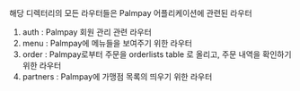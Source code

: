 해당 디렉터리의 모든 라우터들은 Palmpay 어플리케이션에 관련된 라우터

1. auth : Palmpay 회원 관리 관련 라우터<br>
2. menu : Palmpay에 메뉴들을 보여주기 위한 라우터<br>
3. order : Palmpay로부터 주문을 orderlists table 로 올리고, 주문 내역을 확인하기 위한 라우터<br>
4. partners : Palmpay에 가맹점 목록의 띄우기 위한 라우터<br>
